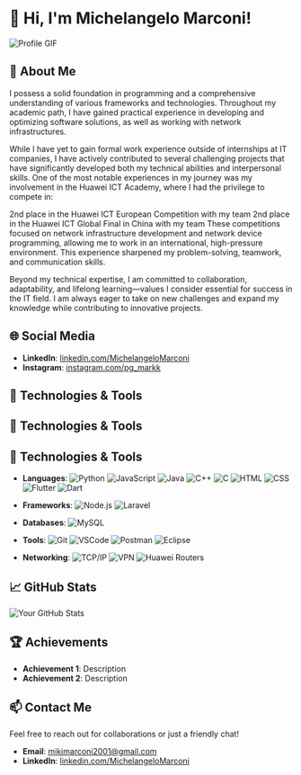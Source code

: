 # 👋 Hi, I'm Michelangelo Marconi!

![Profile GIF](URL_to_your_profile_gif)

## 🚀 About Me

I possess a solid foundation in programming and a comprehensive understanding of various frameworks and technologies. Throughout my academic path, I have gained practical experience in developing and optimizing software solutions, as well as working with network infrastructures.

While I have yet to gain formal work experience outside of internships at IT companies, I have actively contributed to several challenging projects that have significantly developed both my technical abilities and interpersonal skills. One of the most notable experiences in my journey was my involvement in the Huawei ICT Academy, where I had the privilege to compete in:

2nd place in the Huawei ICT European Competition with my team
2nd place in the Huawei ICT Global Final in China with my team
These competitions focused on network infrastructure development and network device programming, allowing me to work in an international, high-pressure environment. This experience sharpened my problem-solving, teamwork, and communication skills.

Beyond my technical expertise, I am committed to collaboration, adaptability, and lifelong learning—values I consider essential for success in the IT field. I am always eager to take on new challenges and expand my knowledge while contributing to innovative projects.

## 🌐 Social Media

- **LinkedIn**: [linkedin.com/MichelangeloMarconi](https://www.linkedin.com/in/michelangelo-marconi-9128942bb/)
- **Instagram**: [instagram.com/pg_markk](https://www.instagram.com/pg_markk/)

## 🔧 Technologies & Tools

## 🔧 Technologies & Tools

## 🔧 Technologies & Tools

- **Languages**: 
  ![Python](https://img.shields.io/badge/Python-3776AB?style=for-the-badge&logo=python&logoColor=white)
  ![JavaScript](https://img.shields.io/badge/JavaScript-F7DF1E?style=for-the-badge&logo=javascript&logoColor=black)
  ![Java](https://img.shields.io/badge/Java-007396?style=for-the-badge&logo=java&logoColor=white)
  ![C++](https://img.shields.io/badge/C++-00599C?style=for-the-badge&logo=cplusplus&logoColor=white)
  ![C](https://img.shields.io/badge/C-A8B9CC?style=for-the-badge&logo=c&logoColor=white)
  ![HTML](https://img.shields.io/badge/HTML-E34F26?style=for-the-badge&logo=html5&logoColor=white)
  ![CSS](https://img.shields.io/badge/CSS-1572B6?style=for-the-badge&logo=css3&logoColor=white)
  ![Flutter](https://img.shields.io/badge/Flutter-02569B?style=for-the-badge&logo=flutter&logoColor=white)
  ![Dart](https://img.shields.io/badge/Dart-0175C2?style=for-the-badge&logo=dart&logoColor=white)
  
- **Frameworks**: 
  ![Node.js](https://img.shields.io/badge/Node.js-339933?style=for-the-badge&logo=node.js&logoColor=white)
  ![Laravel](https://img.shields.io/badge/Laravel-FF2D20?style=for-the-badge&logo=laravel&logoColor=white)
  
- **Databases**: 
  ![MySQL](https://img.shields.io/badge/MySQL-4479A1?style=for-the-badge&logo=mysql&logoColor=white)
  
- **Tools**: 
  ![Git](https://img.shields.io/badge/Git-F05032?style=for-the-badge&logo=git&logoColor=white)
  ![VSCode](https://img.shields.io/badge/VS_Code-0078D4?style=for-the-badge&logo=visualstudiocode&logoColor=white)
  ![Postman](https://img.shields.io/badge/Postman-FF6C37?style=for-the-badge&logo=postman&logoColor=white)
  ![Eclipse](https://img.shields.io/badge/Eclipse-2C2255?style=for-the-badge&logo=eclipse&logoColor=white)
  
- **Networking**: 
  ![TCP/IP](https://img.shields.io/badge/TCP/IP-000000?style=for-the-badge&logo=linux&logoColor=white)
  ![VPN](https://img.shields.io/badge/VPN-000000?style=for-the-badge&logo=openvpn&logoColor=white)
  ![Huawei Routers](https://img.shields.io/badge/Huawei-FF0000?style=for-the-badge&logo=huawei&logoColor=white)


## 📈 GitHub Stats

![Your GitHub Stats](URL_to_your_github_stats_image)

## 🏆 Achievements

- **Achievement 1**: Description
- **Achievement 2**: Description

## 📫 Contact Me

Feel free to reach out for collaborations or just a friendly chat!

- **Email**: [mikimarconi2001@gmail.com](mailto:mikimarconi2001@gmail.com)
- **LinkedIn**: [linkedin.com/MichelangeloMarconi](https://www.linkedin.com/in/michelangelo-marconi-9128942bb/)

